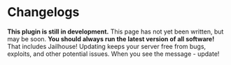 # Changelogs

<warning>
<strong>This plugin is still in development.</strong> This page has not yet been written, but may be soon.
</warning>

<warning>
<strong>You should always run the latest version of all software!</strong> That includes Jailhouse! Updating keeps your server free from bugs, exploits, and other potential issues. When you see the message - update!
</warning>
